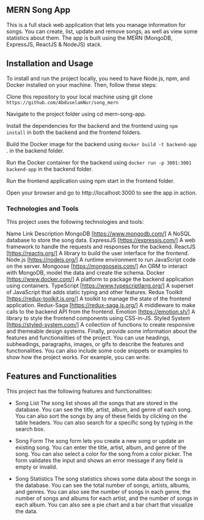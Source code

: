 ## MERN Song App
This is a full stack web application that lets you manage information for songs. You can create, list, update and remove songs, as well as view some statistics about them. The app is built using the MERN (MongoDB, ExpressJS, ReactJS & NodeJS) stack.

## Installation and Usage
To install and run the project locally, you need to have Node.js, npm, and Docker installed on your machine. Then, follow these steps:

Clone this repository to your local machine using git clone
`https://github.com/AbduselamNur/song_mern`

Navigate to the project folder using cd mern-song-app.

Install the dependencies for the backend and the frontend using `npm install` in both the backend and the frontend folders.

Build the Docker image for the backend using `docker build -t backend-app` . in the backend folder.

Run the Docker container for the backend using `docker run -p 3001:3001 backend-app` in the backend folder.

Run the frontend application using npm start in the frontend folder.

Open your browser and go to http://localhost:3000 to see the app in action.

### Technologies and Tools
This project uses the following technologies and tools:

Name	Link	Description
MongoDB	[https://www.mongodb.com/]	A NoSQL database to store the song data.
ExpressJS	[https://expressjs.com/]	A web framework to handle the requests and responses for the backend.
ReactJS	[https://reactjs.org/]	A library to build the user interface for the frontend.
Node.js	[https://nodejs.org/]	A runtime environment to run JavaScript code on the server.
Mongoose	[https://mongoosejs.com/]	An ORM to interact with MongoDB, model the data and create the schema.
Docker	[https://www.docker.com/]	A platform to package the backend application using containers.
TypeScript	[https://www.typescriptlang.org/]	A superset of JavaScript that adds static typing and other features.
Redux Toolkit	[https://redux-toolkit.js.org/]	A toolkit to manage the state of the frontend application.
Redux-Saga	[https://redux-saga.js.org/]	A middleware to make calls to the backend API from the frontend.
Emotion	[https://emotion.sh/]	A library to style the frontend components using CSS-in-JS.
Styled System	[https://styled-system.com/]	A collection of functions to create responsive and themeable design systems.
Finally, provide some information about the features and functionalities of the project. You can use headings, subheadings, paragraphs, images, or gifs to describe the features and functionalities. You can also include some code snippets or examples to show how the project works. For example, you can write:

## Features and Functionalities
This project has the following features and functionalities:

- Song List
The song list shows all the songs that are stored in the database. You can see the title, artist, album, and genre of each song. You can also sort the songs by any of these fields by clicking on the table headers. You can also search for a specific song by typing in the search box.

- Song Form
The song form lets you create a new song or update an existing song. You can enter the title, artist, album, and genre of the song. You can also select a color for the song from a color picker. The form validates the input and shows an error message if any field is empty or invalid.

- Song Statistics
The song statistics shows some data about the songs in the database. You can see the total number of songs, artists, albums, and genres. You can also see the number of songs in each genre, the number of songs and albums for each artist, and the number of songs in each album. You can also see a pie chart and a bar chart that visualize the data.

